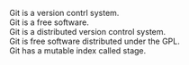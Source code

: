Git is a version contrl system.</br>
Git is a free software.</br>
Git is a distributed version control system.</br>
Git is free software distributed under the GPL.</br>
Git has a mutable index called stage.</br>